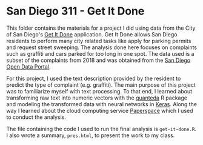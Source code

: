 # San Diego 311 - Get It Done



This folder contains the materials for a project I did using data from the City of San Diego's [Get It Done](https://www.sandiego.gov/get-it-done) application. Get It Done allows San Diego residents to perform many city related tasks like apply for parking permits and request street sweeping. The analysis done here focuses on complaints such as graffiti and cars parked for too long in one spot. The data used is a subset of the complaints from 2018 and was obtained from the [San Diego Open Data Portal](https://data.sandiego.gov).

For this project, I used the text description provided by the resident to predict the type of complaint (e.g. graffiti). The main purpose of this project was to familiarize myself with text processing. To that end, I learned about transforming raw text into numeric vectors with the [quanteda](https://quanteda.io) R package and modeling the transformed data with neural networks in [Keras](https://keras.io). Along the way I learned about the cloud computing service [Paperspace](https://www.paperspace.com) which I used to conduct the analysis.

The file containing the code I used to run the final analysis is `get-it-done.R`. I also wrote a summary, `pres.html`, to present the work to my class.

